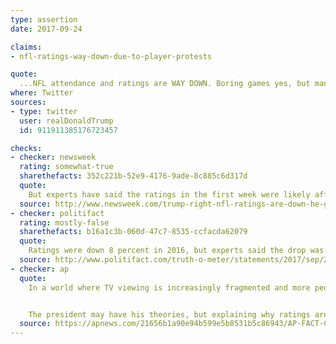 ```yaml
---
type: assertion
date: 2017-09-24

claims:
- nfl-ratings-way-down-due-to-player-protests

quote:
  ...NFL attendance and ratings are WAY DOWN. Boring games yes, but many stay away because they love our country. League should back U.S.
where: Twitter
sources:
- type: twitter
  user: realDonaldTrump
  id: 911911385176723457

checks:
- checker: newsweek
  rating: somewhat-true
  sharethefacts: 352c221b-52e9-4176-9ade-8c885c6d317d
  quote:
    But experts have said the ratings in the first week were likely affected by massive hurricanes that the struck the country. It's also very early in the season and—importantly—if ratings are actually down and stay that way, it's likely more a sign of the changing media landscape rather than fans tuning out because of protests.
  source: http://www.newsweek.com/trump-right-nfl-ratings-are-down-he-gets-reasons-wrong-670184
- checker: politifact
  rating: mostly-false
  sharethefacts: b16a1c3b-060d-47c7-8535-ccfacda62079
  quote:
    Ratings were down 8 percent in 2016, but experts said the drop was modest and in line with general ratings for the sports industry... As for political motivation, there’s little evidence to suggest people are boycotting the NFL. Most of the professional sports franchises are dealing with declines in popularity.
  source: http://www.politifact.com/truth-o-meter/statements/2017/sep/24/donald-trump/trumps-mostly-false-claim-nfl-ratings-are-way-down/
- checker: ap
  quote:
    In a world where TV viewing is increasingly fragmented and more people are watching on devices or saving programs until later, the majority of TV shows have smaller ratings than the year before. Still, pro football games remain among the most-watched things on television.


    The president may have his theories, but explaining why ratings are down isn’t simple. Maybe the games aren’t as good, with less attractive matchups and blowout scores. Maybe more people are enjoying good late summer weather and are staying outside more this year. Maybe more people are concerned about concussions. Or the games are getting slower with replays.
  source: https://apnews.com/21656b1a90e94b599e5b8531b5c86943/AP-FACT-CHECK:-Football-ratings-are-down;-reason-unclear
---
```

